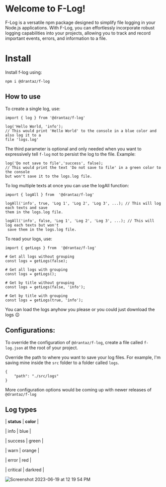 # Welcome to F-Log!

F-Log is a versatile npm package designed to simplify file logging in your Node.js applications. With F-Log, you can effortlessly incorporate robust logging capabilities into your projects, allowing you to track and record important events, errors, and information to a file.

# Install

Install f-log using:

    npm i @drantaz/f-log

## How to use

To create a single log, use:

    import { log } from '@drantaz/f-log'

    log('Hello World, 'info');
    // This would print 'Hello World' to the console in a blue color and also log it to a
    file 'logs.log'

The third parameter is optional and only needed when you want to expressively tell `f-log` not to persist the log to the file. Example:

    log('Do not save to file','success', false);
    // This would print the text 'Do not save to file' in a green color to the console
    but won't save it to the logs.log file.

To log multiple texts at once you can use the logAll function:

    import { logAll } from  '@drantaz/f-log'

    logAll('info', true, 'Log 1', 'Log 2', 'Log 3', ...); // This will log each texts and save
    them in the logs.log file.

    logAll('info', false, 'Log 1', 'Log 2', 'Log 3', ...); // This will log each texts but won't
     save them in the logs.log file.

To read your logs, use:

    import { getLogs } from  '@drantaz/f-log'

    # Get all logs without grouping
    const logs = getLogs(false);

    # Get all logs with grouping
    const logs = getLogs();

    # Get by title without grouping
    const logs = getLogs(false, 'info');

    # Get by title with grouping
    const logs = getLogs(true, 'info');

You can load the logs anyhow you please or you could just download the logs 😉


## Configurations:

To override the configuration of `@drantaz/f-log`, create a file called `f-log.json` at the root of your project.

Override the path to where you want to save your log files. For example, I'm saving mine inside the `src` folder to a folder called `logs`.

    { 
        "path": "./src/logs"
    }

More configuration options would be coming up with newer releases of `@drantaz/f-log`


## Log types

| **status** | **color** |

| info | blue |

| success | green |

| warn | orange |

| error | red |

| critical | darkred |





![Screenshot 2023-06-19 at 12 19 54 PM](https://github.com/cheese-framework/f-log/assets/54779057/982daef1-8dd1-43e2-806d-4b7e2b96834c)
